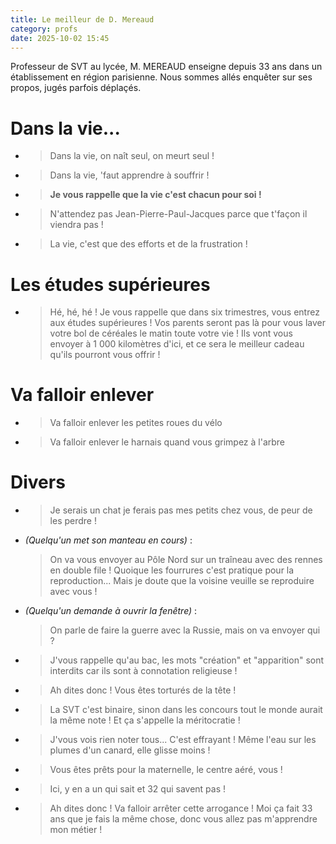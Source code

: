 ```yaml
---
title: Le meilleur de D. Mereaud
category: profs
date: 2025-10-02 15:45
---
```


Professeur de SVT au lycée, M. MEREAUD enseigne depuis 33 ans dans un établissement en région parisienne. Nous sommes allés enquêter sur ses propos, jugés parfois déplaçés.

# Dans la vie...
* 	>Dans la vie, on naît seul, on meurt seul !
* 	>Dans la vie, 'faut apprendre à souffrir !
* 	>**Je vous rappelle que la vie c'est chacun pour soi !**
* 	>N'attendez pas Jean-Pierre-Paul-Jacques parce que t'façon il viendra pas !
* 	>La vie, c'est que des efforts et de la frustration !

# Les études supérieures
* 	>Hé, hé, hé ! Je vous rappelle que dans six trimestres, vous entrez aux études supérieures ! Vos parents seront pas là pour vous laver votre bol de céréales le matin toute votre vie ! Ils vont vous envoyer à 1 000 kilomètres d'ici, et ce sera le meilleur cadeau qu'ils pourront vous offrir !

# Va falloir enlever
* 	>Va falloir enlever les petites roues du vélo
* 	>Va falloir enlever le harnais quand vous grimpez à l'arbre

# Divers
* 	>Je serais un chat je ferais pas mes petits chez vous, de peur de les perdre !
* *(Quelqu'un met son manteau en cours)* :

	>On va vous envoyer au Pôle Nord sur un traîneau avec des rennes en double file ! Quoique les fourrures c'est pratique pour la reproduction... Mais je doute que la voisine veuille se reproduire avec vous !

* *(Quelqu'un demande à ouvrir la fenêtre)* :

	>On parle de faire la guerre avec la Russie, mais on va envoyer qui ?

* 	>J'vous rappelle qu'au bac, les mots "création" et "apparition" sont interdits car ils sont à connotation religieuse !

* 	>Ah dites donc ! Vous êtes torturés de la tête !
* 	>La SVT c'est binaire, sinon dans les concours tout le monde aurait la même note ! Et ça s'appelle la méritocratie !
* 	>J'vous vois rien noter tous... C'est effrayant ! Même l'eau sur les plumes d'un canard, elle glisse moins !
* 	>Vous êtes prêts pour la maternelle, le centre aéré, vous !
* 	>Ici, y en a un qui sait et 32 qui savent pas !
* 	>Ah dites donc ! Va falloir arrêter cette arrogance ! Moi ça fait 33 ans que je fais la même chose, donc vous allez pas m'apprendre mon métier !